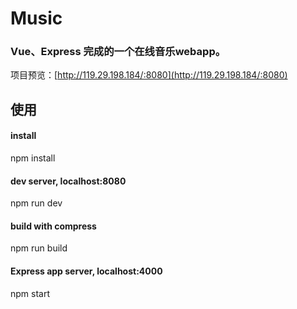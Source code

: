 # Music

### Vue、Express 完成的一个在线音乐webapp。

项目预览：[http://119.29.198.184/:8080](http://119.29.198.184/:8080)

## 使用


#### install
npm install

#### dev server, localhost:8080
npm run dev

#### build with compress
npm run build

#### Express app server, localhost:4000
npm start


